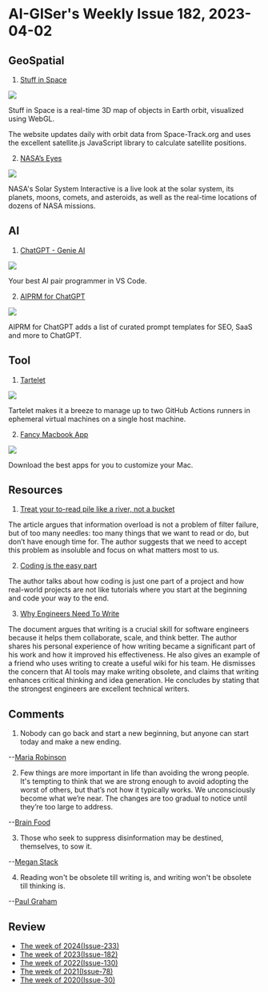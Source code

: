 # AI-GISer's Weekly Issue 182, 2023-04-02

## GeoSpatial

1. [Stuff in Space](https://stuffin.space/)

![](https://imgs.zhubai.love/e3a6c07d64c54a8b945e9f04ee8ffc3f_2192261542853668864.png)

Stuff in Space is a real-time 3D map of objects in Earth orbit, visualized using WebGL.

The website updates daily with orbit data from Space-Track.org and uses the excellent satellite.js JavaScript library to calculate satellite positions.

2. [NASA’s Eyes](https://eyes.nasa.gov/)

![](https://imgs.zhubai.love/0705866731ed44cca24c6abbafa7c63c_2192261542853668864.png)

NASA's Solar System Interactive is a live look at the solar system, its planets, moons, comets, and asteroids, as well as the real-time locations of dozens of NASA missions.

## AI

1. [ChatGPT - Genie AI](https://marketplace.visualstudio.com/items?itemName=genieai.chatgpt-vscode)

![](https://raw.githubusercontent.com/ai-genie/chatgpt-vscode/main/images/quick-fix.png)

Your best AI pair programmer in VS Code.

2. [AIPRM for ChatGPT](https://chrome.google.com/webstore/detail/aiprm-for-chatgpt/ojnbohmppadfgpejeebfnmnknjdlckgj)

![](https://lh3.googleusercontent.com/v6niIA5HQDeU_e1Qlnsf4BXoCTovtp3hQYgwMTRxHyrFZLAtqdI4oW_4Y6wKKdH085V5RMv12tD3Sk_azxdsTRv_BwQ=w640-h400-e365-rj-sc0x00ffffff)

AIPRM for ChatGPT adds a list of curated prompt templates for SEO, SaaS and more to ChatGPT.

## Tool

1. [Tartelet](https://github.com/shapehq/tartelet)

![](https://cdn.beekka.com/blogimg/asset/202303/bg2023032917.webp)

Tartelet makes it a breeze to manage up to two GitHub Actions runners in ephemeral virtual machines on a single host machine.

2. [Fancy Macbook App](https://fancymacbook.app/)

![](https://assets.bestxtools.com/s2/main/images/2023-04-06-17-48-02.png)

Download the best apps for you to customize your Mac.

## Resources

1. [Treat your to-read pile like a river, not a bucket](https://www.oliverburkeman.com/river)

The article argues that information overload is not a problem of filter failure, but of too many needles: too many things that we want to read or do, but don’t have enough time for. The author suggests that we need to accept this problem as insoluble and focus on what matters most to us.

2. [Coding is the easy part](https://swizec.com/blog/coding-is-the-easy-part/)

The author talks about how coding is just one part of a project and how real-world projects are not like tutorials where you start at the beginning and code your way to the end.

3. [Why Engineers Need To Write](https://www.developing.dev/p/why-engineers-need-to-write)

The document argues that writing is a crucial skill for software engineers because it helps them collaborate, scale, and think better. The author shares his personal experience of how writing became a significant part of his work and how it improved his effectiveness. He also gives an example of a friend who uses writing to create a useful wiki for his team. He dismisses the concern that AI tools may make writing obsolete, and claims that writing enhances critical thinking and idea generation. He concludes by stating that the strongest engineers are excellent technical writers.

## Comments

1. Nobody can go back and start a new beginning, but anyone can start today and make a new ending.

--[Maria Robinson](https://fs.blog/brain-food/april-2-2023/)

2. Few things are more important in life than avoiding the wrong people. It's tempting to think that we are strong enough to avoid adopting the worst of others, but that’s not how it typically works. We unconsciously become what we’re near. The changes are too gradual to notice until they’re too large to address.

--[Brain Food](https://fs.blog/brain-food/april-2-2023/)

3. Those who seek to suppress disinformation may be destined, themselves, to sow it.

--[Megan Stack](https://www.nytimes.com/2023/03/28/opinion/covid-lab-leak-theory-disinformation.html?smid=nytcore-ios-share)

4. Reading won't be obsolete till writing is, and writing won't be obsolete till thinking is.

--[Paul Graham](https://mobile.twitter.com/paulg/status/1618747829975130115)

## Review

- [The week of 2024(Issue-233)](../2024/issue-233.md)
- [The week of 2023(Issue-182)](../2023/issue-182.md)
- [The week of 2022(Issue-130)](../2022/issue-130.md)
- [The week of 2021(Issue-78)](../2021/issue-78.md)
- [The week of 2020(Issue-30)](../2020/issue-30.md)
